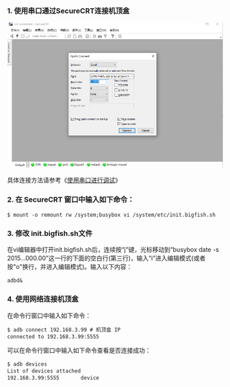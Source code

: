 ### 1. 使用串口通过SecureCRT连接机顶盒

![42](./images/42.png)

具体连接方法请参考《[使用串口进行调试](./使用串口进行调试.md)》

### 2. 在 SecureCRT 窗口中输入如下命令：

```shell
$ mount -o remount rw /system;busybox vi /system/etc/init.bigfish.sh
```

### 3. 修改 init.bigfish.sh文件

在vi编辑器中打开init.bigfish.sh后，连续按“j”键，光标移动到“busybox date -s 2015...000.00”这一行的下面的空白行(第三行)，输入“i”进入编辑模式(或者按"o"换行，并进入编辑模式)。输入以下内容：

```
adbd&
```

### 4. 使用网络连接机顶盒

在命令行窗口中输入如下命令：

```shell
$ adb connect 192.168.3.99 # 机顶盒 IP
connected to 192.168.3.99:5555
```

可以在命令行窗口中输入如下命令查看是否连接成功：

```shell
$ adb devices
List of devices attached
192.168.3.99:5555       device
```

